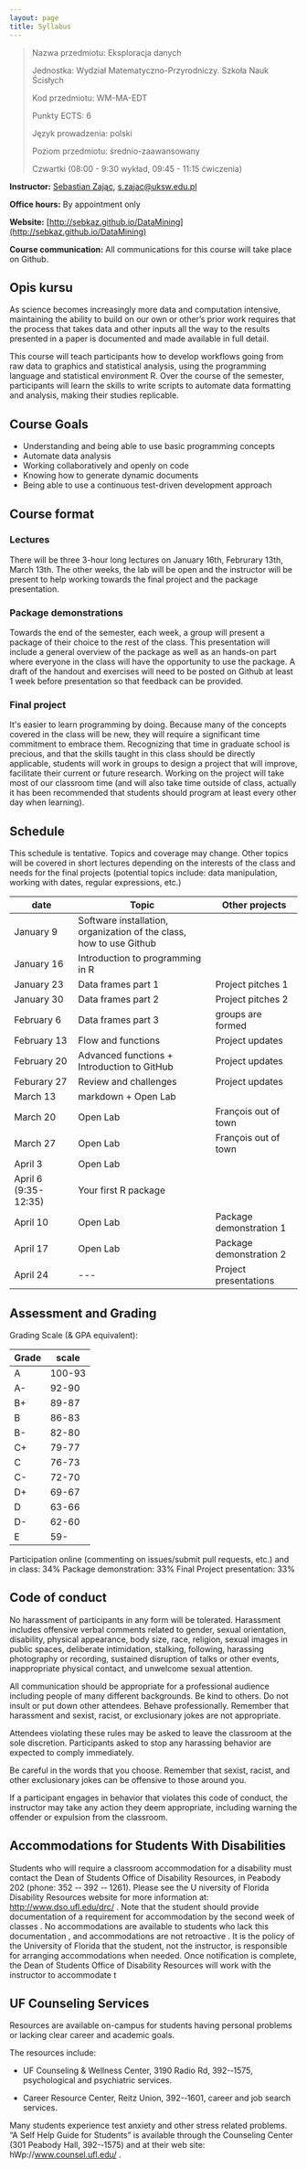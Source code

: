 ```yaml
---
layout: page
title: Syllabus
---
```


> Nazwa przedmiotu: Eksploracja danych
> 
> Jednostka: Wydział Matematyczno-Przyrodniczy. Szkoła Nauk Ścisłych
> 
> Kod przedmiotu: WM-MA-EDT
>
> Punkty ECTS: 6
>
> Język prowadzenia: polski
>
> Poziom przedmiotu: średnio-zaawansowany
>
> Czwartki (08:00 - 9:30 wykład, 09:45 - 11:15 ćwiczenia)

**Instructor:** [Sebastian Zając](https://sebastianzajac.pl),
  [s.zajac@uksw.edu.pl](mailto:s.zajac@uksw.edu.pl)

**Office hours:** By appointment only

**Website:**
  [http://sebkaz.github.io/DataMining](http://sebkaz.github.io/DataMining)

**Course communication:** All communications for this course will take place on
  Github.


## Opis kursu

As science becomes increasingly more data and computation intensive, maintaining
the ability to build on our own or other’s prior work requires that the process
that takes data and other inputs all the way to the results presented in a paper
is documented and made available in full detail.

This course will teach participants how to develop workflows going from raw data
to graphics and statistical analysis, using the programming language and
statistical environment R. Over the course of the semester, participants will
learn the skills to write scripts to automate data formatting and analysis,
making their studies replicable.

## Course Goals

* Understanding and being able to use basic programming concepts
* Automate data analysis
* Working collaboratively and openly on code
* Knowing how to generate dynamic documents
* Being able to use a continuous test-driven development approach

## Course format

### Lectures

There will be three 3-hour long lectures on January 16th, Februrary 13th, March
  13th. The other weeks, the lab will be open and the instructor will be present
  to help working towards the final project and the package presentation.

### Package demonstrations

Towards the end of the semester, each week, a group will present a package of
  their choice to the rest of the class. This presentation will include a
  general overview of the package as well as an hands-on part where everyone in
  the class will have the opportunity to use the package. A draft of the handout
  and exercises will need to be posted on Github at least 1 week before
  presentation so that feedback can be provided.

### Final project

It's easier to learn programming by doing. Because many of the concepts covered
  in the class will be new, they will require a significant time commitment to
  embrace them. Recognizing that time in graduate school is precious, and that
  the skills taught in this class should be directly applicable, students will
  work in groups to design a project that will improve, facilitate their current
  or future research. Working on the project will take most of our classroom
  time (and will also take time outside of class, actually it has been
  recommended that students should program at least every other day when learning).

## Schedule

This schedule is tentative. Topics and coverage may change. Other topics will be
covered in short lectures depending on the interests of the class and needs for
the final projects (potential topics include: data manipulation, working with
dates, regular expressions, etc.)

date        | Topic       | Other projects
------------|-------------|-----------------
January 9   | Software installation, organization of the class, how to use Github |
January 16  | Introduction to programming in R |
January 23  | Data frames part 1   | Project pitches 1
January 30  | Data frames part 2   | Project pitches 2
February 6  | Data frames part 3   | groups are formed
February 13 | Flow and functions   |  Project updates
February 20 | Advanced functions + Introduction to GitHub         |  Project updates
Feburary 27 | Review and challenges        |  Project updates
March 13    | markdown + Open Lab |
March 20    | Open Lab | François out of town
March 27    | Open Lab | François out of town
April 3     | Open Lab |
April 6 (9:35-12:35) | Your first R package |
April 10    | Open Lab | Package demonstration 1
April 17    | Open Lab | Package demonstration 2
April 24    | ---      | Project presentations

## Assessment and Grading

Grading Scale (& GPA equivalent):

Grade | scale
----- | ------
A  | 100-93
A- | 92-90
B+ | 89-87
B  | 86-83
B- | 82-80
C+ | 79-77
C  | 76-73
C- | 72-70
D+ | 69-67
D  | 63-66
D- | 62-60
E  | 59-

Participation online (commenting on issues/submit pull requests, etc.) and in class: 34%
Package demonstration: 33%
Final Project presentation: 33%


## Code of conduct

No harassment of participants in any form will be tolerated. Harassment includes
offensive verbal comments related to gender, sexual orientation, disability,
physical appearance, body size, race, religion, sexual images in public spaces,
deliberate intimidation, stalking, following, harassing photography or
recording, sustained disruption of talks or other events, inappropriate physical
contact, and unwelcome sexual attention.

All communication should be appropriate for a professional audience including
people of many different backgrounds. Be kind to others. Do not insult or put
down other attendees.  Behave professionally. Remember that harassment and
sexist, racist, or exclusionary jokes are not appropriate.

Attendees violating these rules may be asked to leave the classroom at the sole
discretion. Participants asked to stop any harassing behavior are expected to
comply immediately.

Be careful in the words that you choose. Remember that sexist, racist, and other
exclusionary jokes can be offensive to those around you.

If a participant engages in behavior that violates this code of conduct, the
instructor may take any action they deem appropriate, including warning the
offender or expulsion from the classroom.

## Accommodations for Students With Disabilities

Students who will require a classroom accommodation for a disability must
contact the Dean of Students Office of Disability Resources, in Peabody 202
(phone: 352 -­‐ 392 -­‐ 1261).  Please see the U niversity of Florida Disability
Resources website for more information at: http://www.dso.ufl.edu/drc/ .  Note
that the student should provide documentation of a requirement for accommodation
by the second week of classes .  No accommodations are available to students who
lack this documentation , and accommodations are not retroactive .  It is the
policy of the University of Florida that the student, not the instructor, is
responsible for arranging accommodations when needed.  Once notification is
complete, the Dean of Students Office of Disability Resources will work with the
instructor to accommodate t


## UF Counseling Services

Resources are available on-campus for students having personal problems or
lacking clear career and academic goals.

The resources include:

* UF Counseling & Wellness Center, 3190 Radio Rd, 392-­‐1575, psychological and
  psychiatric services.

* Career Resource Center, Reitz Union, 392-­‐1601, career
  and job search services.

Many students experience test anxiety and other stress related problems.  “A
Self Help Guide for Students” is available through the Counseling Center (301
Peabody Hall, 392-­‐1575) and at their web site: hWp://www.counsel.ufl.edu/ .

